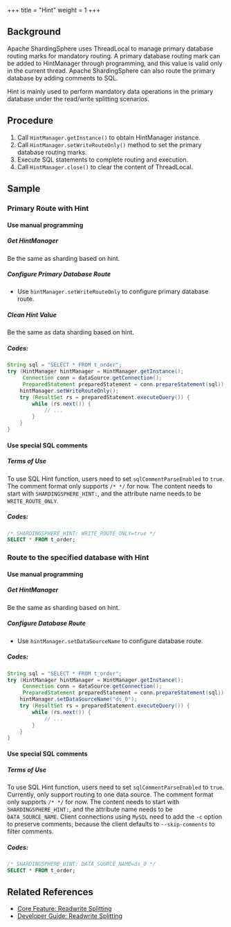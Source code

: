 +++
title = "Hint"
weight = 1
+++

## Background

Apache ShardingSphere uses ThreadLocal to manage primary database routing marks for mandatory routing. A primary database routing mark can be added to HintManager through programming, and this value is valid only in the current thread.
Apache ShardingSphere can also route the primary database by adding comments to SQL.

Hint is mainly used to perform mandatory data operations in the primary database under the read/write splitting scenarios.

## Procedure

1. Call `HintManager.getInstance()` to obtain HintManager instance.
2. Call `HintManager.setWriteRouteOnly()` method to set the primary database routing marks.
3. Execute SQL statements to complete routing and execution.
4. Call `HintManager.close()` to clear the content of ThreadLocal.

## Sample

### Primary Route with Hint

#### Use manual programming

##### Get HintManager

Be the same as sharding based on hint.

##### Configure Primary Database Route

- Use `hintManager.setWriteRouteOnly` to configure primary database route.

##### Clean Hint Value

Be the same as data sharding based on hint.

##### Codes:

```java
String sql = "SELECT * FROM t_order";
try (HintManager hintManager = HintManager.getInstance();
     Connection conn = dataSource.getConnection();
     PreparedStatement preparedStatement = conn.prepareStatement(sql)) {
    hintManager.setWriteRouteOnly();
    try (ResultSet rs = preparedStatement.executeQuery()) {
        while (rs.next()) {
            // ...
        }
    }
}
```

#### Use special SQL comments

##### Terms of Use

To use SQL Hint function, users need to set `sqlCommentParseEnabled` to `true`.
The comment format only supports `/* */` for now. The content needs to start with `SHARDINGSPHERE_HINT:`, and the attribute name needs to be `WRITE_ROUTE_ONLY`.

##### Codes:
```sql
/* SHARDINGSPHERE_HINT: WRITE_ROUTE_ONLY=true */
SELECT * FROM t_order;
```

### Route to the specified database with Hint

#### Use manual programming

##### Get HintManager

Be the same as sharding based on hint.

##### Configure Database Route

- Use `hintManager.setDataSourceName` to configure database route.

##### Codes:

```java
String sql = "SELECT * FROM t_order";
try (HintManager hintManager = HintManager.getInstance();
     Connection conn = dataSource.getConnection();
     PreparedStatement preparedStatement = conn.prepareStatement(sql)) {
    hintManager.setDataSourceName("ds_0");
    try (ResultSet rs = preparedStatement.executeQuery()) {
        while (rs.next()) {
            // ...
        }
    }
}
```

#### Use special SQL comments

##### Terms of Use

To use SQL Hint function, users need to set `sqlCommentParseEnabled` to `true`. Currently, only support routing to one data source.
The comment format only supports `/* */` for now. The content needs to start with `SHARDINGSPHERE_HINT:`, and the attribute name needs to be `DATA_SOURCE_NAME`.
Client connections using `MySQL` need to add the `-c` option to preserve comments, because the client defaults to `--skip-comments` to filter comments.

##### Codes:
```sql
/* SHARDINGSPHERE_HINT: DATA_SOURCE_NAME=ds_0 */
SELECT * FROM t_order;
```

## Related References

- [Core Feature: Readwrite Splitting](/en/features/readwrite-splitting/)
- [Developer Guide: Readwrite Splitting](/en/dev-manual/readwrite-splitting/)
